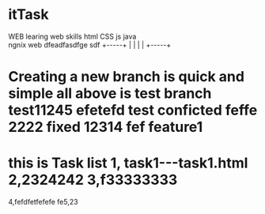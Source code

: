 # itTask
WEB
learing web skills
html CSS  js  java  
ngnix web
dfeadfasdfge sdf
+-----+
|     |
|     |
+-----+


Creating a new branch is quick and simple
all above is test
branch test11245
efetefd
test conficted feffe 2222
fixed 12314 fef
feature1
==================================================

this is Task list
1, task1---task1.html
2,2324242
3,f33333333
=======


4,fefdfetfefefe
fe5,23

